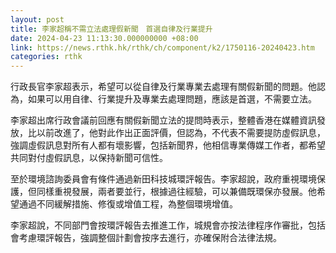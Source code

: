 ```yaml
---
layout: post
title: 李家超稱不需立法處理假新聞　首選自律及行業提升
date: 2024-04-23 11:13:30.000000000 +08:00
link: https://news.rthk.hk/rthk/ch/component/k2/1750116-20240423.htm
categories: rthk
---
```


行政長官李家超表示，希望可以從自律及行業專業去處理有關假新聞的問題。他認為，如果可以用自律、行業提升及專業去處理問題，應該是首選，不需要立法。

李家超出席行政會議前回應有關假新聞立法的提問時表示，整體香港在媒體資訊發放，比以前改進了，他對此作出正面評價，但認為，不代表不需要提防虛假訊息，強調虛假訊息對所有人都有壞影響，包括新聞界，他相信專業傳媒工作者，都希望共同對付虛假訊息，以保持新聞可信性。

至於環境諮詢委員會有條件通過新田科技城環評報告。李家超說，政府重視環境保護，但同樣重視發展，兩者要並行，根據過往經驗，可以兼備既環保亦發展。他希望通過不同緩解措施、修復或增值工程，為整個環境增值。

李家超說，不同部門會按環評報告去推進工作，城規會亦按法律程序作審批，包括會考慮環評報告，強調整個計劃會按序去進行，亦確保附合法律法規。
